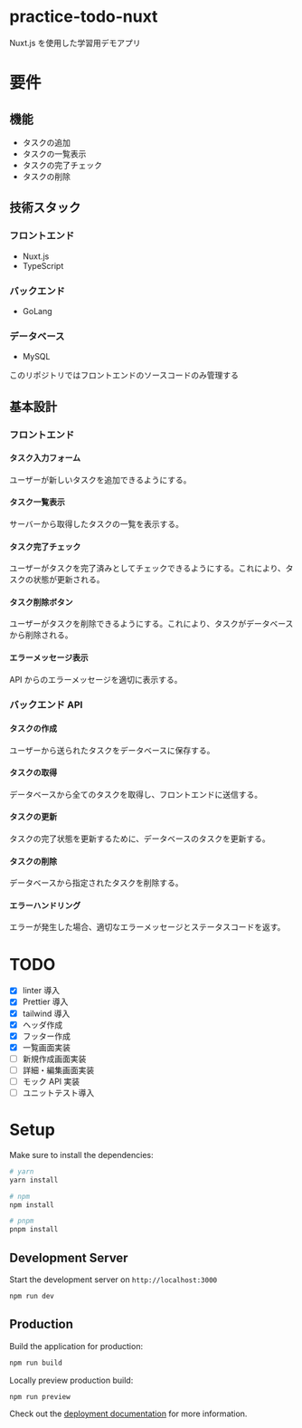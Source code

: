 # practice-todo-nuxt

Nuxt.js を使用した学習用デモアプリ

# 要件

## 機能

- タスクの追加
- タスクの一覧表示
- タスクの完了チェック
- タスクの削除

## 技術スタック

### フロントエンド

- Nuxt.js
- TypeScript

### バックエンド

- GoLang

### データベース

- MySQL

このリポジトリではフロントエンドのソースコードのみ管理する

## 基本設計

### フロントエンド

#### タスク入力フォーム

ユーザーが新しいタスクを追加できるようにする。

#### タスク一覧表示

サーバーから取得したタスクの一覧を表示する。

#### タスク完了チェック

ユーザーがタスクを完了済みとしてチェックできるようにする。これにより、タスクの状態が更新される。

#### タスク削除ボタン

ユーザーがタスクを削除できるようにする。これにより、タスクがデータベースから削除される。

#### エラーメッセージ表示

API からのエラーメッセージを適切に表示する。

### バックエンド API

#### タスクの作成

ユーザーから送られたタスクをデータベースに保存する。

#### タスクの取得

データベースから全てのタスクを取得し、フロントエンドに送信する。

#### タスクの更新

タスクの完了状態を更新するために、データベースのタスクを更新する。

#### タスクの削除

データベースから指定されたタスクを削除する。

#### エラーハンドリング

エラーが発生した場合、適切なエラーメッセージとステータスコードを返す。

# TODO

- [x] linter 導入
- [x] Prettier 導入
- [x] tailwind 導入
- [x] ヘッダ作成
- [x] フッター作成
- [x] 一覧画面実装
- [ ] 新規作成画面実装
- [ ] 詳細・編集画面実装
- [ ] モック API 実装
- [ ] ユニットテスト導入

# Setup

Make sure to install the dependencies:

```bash
# yarn
yarn install

# npm
npm install

# pnpm
pnpm install
```

## Development Server

Start the development server on `http://localhost:3000`

```bash
npm run dev
```

## Production

Build the application for production:

```bash
npm run build
```

Locally preview production build:

```bash
npm run preview
```

Check out the [deployment documentation](https://nuxt.com/docs/getting-started/deployment) for more information.
